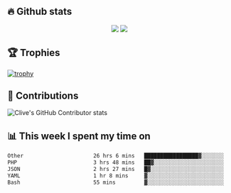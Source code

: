 ## &#128293; Github stats

<!-- GitHub Readme Streak Stats - https://github.com/DenverCoder1/github-readme-streak-stats -->
<p align="center">

<picture>
  <source 
    srcset="https://github-readme-stats.vercel.app/api?username=clivewalkden&count_private=true&show_icons=true&theme=darcula"
    media="(prefers-color-scheme: dark)"
  />
  <source
    srcset="https://github-readme-stats.vercel.app/api?username=clivewalkden&count_private=true&show_icons=true&theme=calm"
    media="(prefers-color-scheme: light), (prefers-color-scheme: no-preference)"
  />
  <img src="https://github-readme-stats.vercel.app/api?username=clivewalkden&count_private=true&show_icons=true&theme=darcula" />
</picture>

<a href="https://git.io/streak-stats" target="_blank">
  <img src="http://github-readme-streak-stats.herokuapp.com?user=clivewalkden&theme=darcula&date_format=j%20M%5B%20Y%5D" />
</a>

</p>

## &#127942; Trophies
[![trophy](https://github-profile-trophy.vercel.app/?username=clivewalkden&theme=onedark)](https://github.com/clivewalkden/github-profile-trophy)

## &#129309; Contributions
![Clive's GitHub Contributor stats](https://github-contributor-stats.vercel.app/api?username=clivewalkden)

## &#128202; This week I spent my time on
<!--START_SECTION:waka-->

```txt
Other                      26 hrs 6 mins   █████████████████▓░░░░░░░   70.29 %
PHP                        3 hrs 48 mins   ██▓░░░░░░░░░░░░░░░░░░░░░░   10.23 %
JSON                       2 hrs 27 mins   █▓░░░░░░░░░░░░░░░░░░░░░░░   06.63 %
YAML                       1 hr 8 mins     ▓░░░░░░░░░░░░░░░░░░░░░░░░   03.06 %
Bash                       55 mins         ▓░░░░░░░░░░░░░░░░░░░░░░░░   02.50 %
```

<!--END_SECTION:waka-->
